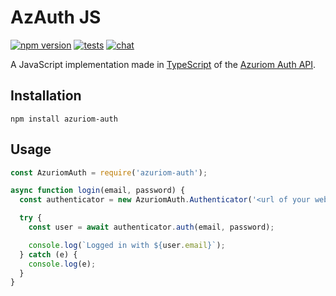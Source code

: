 # AzAuth JS

[![npm version](https://img.shields.io/npm/v/azuriom-auth.svg?style=flat-square)](https://www.npmjs.org/package/azuriom-auth)
[![tests](https://img.shields.io/github/workflow/status/Azuriom/AzAuthJS/Node.js%20CI?style=flat-square)](https://github.com/Azuriom/AzAuthJS/actions)
[![chat](https://img.shields.io/discord/625774284823986183?color=7289da&label=discord&logo=discord&logoColor=fff&style=flat-square)](https://azuriom.com/discord)

A JavaScript implementation made in [TypeScript](https://www.typescriptlang.org/) of the [Azuriom Auth API](https://azuriom.com/docs/api-auth).

## Installation

```
npm install azuriom-auth
```

## Usage

```js
const AzuriomAuth = require('azuriom-auth');

async function login(email, password) {
  const authenticator = new AzuriomAuth.Authenticator('<url of your website>');

  try {
    const user = await authenticator.auth(email, password);

    console.log(`Logged in with ${user.email}`);
  } catch (e) {
    console.log(e);
  }
}
```
